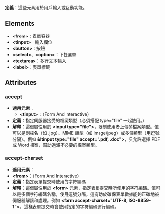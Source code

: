 **定義**：這些元素用於用戶輸入或互動功能。

## Elements
- **&lt;from&gt;**：表單容器
- **&lt;tinput&gt;**：輸入欄位
- **&lt;button&gt;**：按鈕
- **&lt;select&gt;**、**&lt;option&gt;**：下拉選單
- **&lt;textarea&gt;**：多行文本輸入
- **&lt;label&gt;**：表單標籤

## Attributes

### accept
- **適用元素**：
	- **&lt;tinput&gt;**：（Form And Interactive）
- **定義**：指定伺服器接受的檔案類型（必須搭配 type="file" 一起使用。)
- **解釋**：這個屬性用於 **&lt;input type="file"&gt;**，限制使用者上傳的檔案類型。值可以是副檔名（如 .jpg）、MIME 類型（如 image/jpeg）或多個類型（用逗號分隔）。例如 **&ltinput type="file" accept=".pdf, .doc"&gt;**，只允許選擇 PDF 或 Word 檔案，幫助過濾不必要的檔案類型。

### accept-charset
- **適用元素**：
- **&lt;from&gt;**：（Form And Interactive）
- **定義**：指定表單提交時使用的字符編碼
- **解釋**：這個屬性用於 **&lt;form&gt;** 元素，指定表單提交時所使用的字符編碼。值可以是多個字符編碼名稱，使用逗號分隔。這有助於確保表單數據能夠正確地被伺服器解讀和處理。例如 **&lt;form accept-charset="UTF-8, ISO-8859-1"&gt;**，這樣表單提交時會使用指定的字符編碼進行編碼。